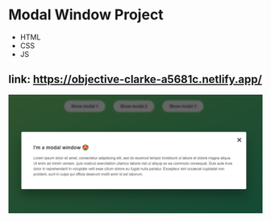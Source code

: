 # Modal Window Project

* HTML
* CSS
* JS

## link: https://objective-clarke-a5681c.netlify.app/

![Preoject Image](modal.png)